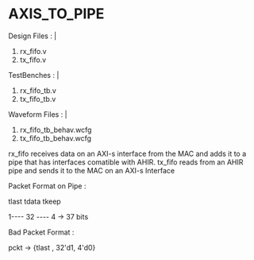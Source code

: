 # AXIS_TO_PIPE
Design Files : 
|
  1. rx_fifo.v
  2. tx_fifo.v


TestBenches : 
|
  1. rx_fifo_tb.v
  2. tx_fifo_tb.v

Waveform Files : 
|
  1. rx_fifo_tb_behav.wcfg
  2. tx_fifo_tb_behav.wcfg


rx_fifo receives data on an AXI-s interface from the MAC and adds it to a pipe that has interfaces comatible with AHIR.
tx_fifo reads from an AHIR pipe and sends it to the MAC on an AXI-s Interface


Packet Format on Pipe : 

tlast tdata tkeep 

 1----    32 ----    4    -> 37 bits
 
 
 
 Bad Packet Format : 
 
 pckt -> {tlast , 32'd1, 4'd0} 
